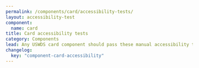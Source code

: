 ```yaml
---
permalink: /components/card/accessibility-tests/
layout: accessibility-test
component:
  name: card
title: Card accessibility tests
category: Components
lead: Any USWDS card component should pass these manual accessibility tests.
changelog:
  key: "component-card-accessibility"
---
```

